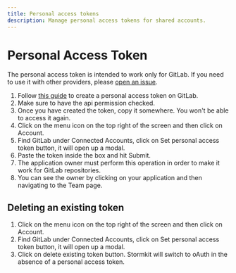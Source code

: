 ```yaml
---
title: Personal access tokens
description: Manage personal access tokens for shared accounts.
---
```


# Personal Access Token

<sk-info-box class="mb-4">
The personal access token is intended to work only for GitLab. If you need to use it with other providers, please <a href="https://github.com/stormkit-io/app-stormkit-io/issues/new/choose" rel="noopener noreferrer" target="_blank"> open an issue</a>.
</sk-info-box>

<section>

1. Follow [this guide](https://docs.gitlab.com/ee/user/profile/personal_access_tokens.html) to create a personal access token on GitLab.
2. Make sure to have the api permission checked.
3. Once you have created the token, copy it somewhere. You won't be able to access it again.
4. Click on the menu icon on the top right of the screen and then click on Account.
5. Find GitLab under Connected Accounts, click on Set personal access token button, it will open up a modal.
6. Paste the token inside the box and hit Submit.
7. The application owner must perform this operation in order to make it work for GitLab repositories.
8. You can see the owner by clicking on your application and then navigating to the Team page.

</section>

## Deleting an existing token

<section>

1. Click on the menu icon on the top right of the screen and then click on Account.
2. Find GitLab under Connected Accounts, click on Set personal access token button, it will open up a modal.
3. Click on delete existing token button. Stormkit will switch to oAuth in the absence of a personal access token.

</section>

